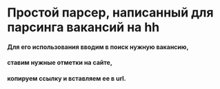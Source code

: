 # Простой парсер, написанный для парсинга вакансий на hh

#### Для его использования вводим в поиск нужную вакансию, 
#### ставим нужные отметки на сайте,
#### копируем ссылку и вставляем ее в url.